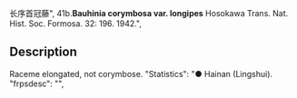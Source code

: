 长序首冠藤",
41b.**Bauhinia corymbosa var. longipes** Hosokawa Trans. Nat. Hist. Soc. Formosa. 32: 196. 1942.",

## Description
Raceme elongated, not corymbose.
  "Statistics": "● Hainan (Lingshui).
  "frpsdesc": "",

